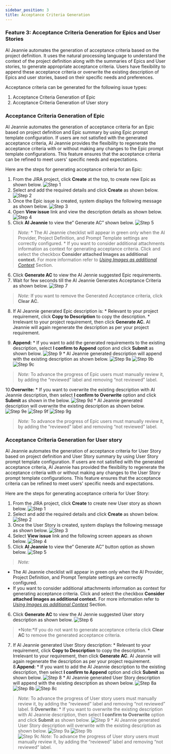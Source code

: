 ```yaml
---
sidebar_position: 3
title: Acceptance Criteria Generation
---
```



### Feature 3: Acceptance Criteria Generation for Epics and User Stories 

AI Jeannie automates the generation of acceptance criteria based on the project definition. It uses the natural processing language to understand the context of the project definition along with the summaries of Epics and User stories, to generate appropriate acceptance criteria. Users have flexibility to append these acceptance criteria or overwrite the existing description of Epics and user stories, based on their specific needs and preferences. 

Acceptance criteria can be generated for the following issue types:

1. Acceptance Criteria Generation of Epic 
2. Acceptance Criteria Generation of User story


### Acceptance Criteria Generation of Epic

AI Jeannie automates the generation of acceptance criteria for an Epic based on project definition and Epic summary by using Epic prompt template configuration. If users are not satisfied with the generated acceptance criteria, AI Jeannie provides the flexibility to regenerate the acceptance criteria with or without making any changes to the Epic prompt template configurations. This feature ensures that the acceptance criteria can be refined to meet users' specific needs and expectations. 

Here are the steps for generating acceptance criteria for an Epic:

1. From the JIRA project, click **Create** at the top, to create new Epic as shown below.
        <img src="/screenshots/Usage/Manual/acceptance-criteris-epic1.png" alt="Step 1" />
2. Select and add the required details and click **Create** as shown below. 
        <img src="/screenshots/Usage/Manual/acceptance-criteria-epic2.png" alt="Step 2" />
3. Once the Epic issue is created, system displays the following message as shown below.
        <img src="/screenshots/Usage/Manual/acceptance-criteria-epic3.png" alt="Step 3" />
4. Open **View issue** link and view the description details as shown below.
        <img src="/screenshots/Usage/Manual/acceptance-criteria-epic4.png" alt="Step 4" />
5. Click **AI Jeannie** to view the” Generate AC” shown below.
        <img src="/screenshots/Usage/Manual/acceptance-criteria-epic5.png" alt="Step 5" />

>*Note:*
        * The AI Jeannie checklist will appear in green only when the AI Provider, Project Definition, and Prompt Template settings are correctly configured.
        * If you want to consider additional attachments information as context for generating acceptance criteria. Click and select the checkbox **Consider attached Images as additional context.** For more information refer to [*Using Images as additional Context*](https://aijeannie.github.io/docs/AdditionalContext/Multimodel) Section.

6. Click **Generate AC** to view the AI Jennie suggested Epic requirements.
7. Wait for few seconds till the AI Jeannie Generates Acceptance Criteria as shown below.
       <img src="/screenshots/Usage/Manual/acceptance-criteria-epic7.png" alt="Step 7" />

>*Note:* If you want to remove the Generated Acceptance criteria, click **Clear AC.**

8. If AI Jeannie generated Epic description is:
       * Relevant to your project requirement, click **Copy to Description** to copy the description.
       * Irrelevant to your project requirement, then click **Generate AC.** AI Jeannie will again regenerate the description as per your project requirement.

9. **Append:**
       * If you want to add the generated requirements to the existing description, select **I confirm to Append** option and click **Submit** as shown below.
        <img src="/screenshots/Usage/Manual/acceptance-criteria-epic9.png" alt="Step 9" />
       * AI Jeannie generated description will append with the existing description as shown below.
        <img src="/screenshots/Usage/Manual/acceptance-criteria-epic9a.png" alt="Step 9a" />
        <img src="/screenshots/Usage/Manual/acceptance-criteria-epic9b.png" alt="Step 9b" />
        <img src="/screenshots/Usage/Manual/acceptance-criteria-epic9c.png" alt="Step 9c" />
>*Note:* To advance the progress of Epic users must manually review it, by adding the “reviewed” label and removing “not reviewed” label. 

10.**Overwrite:**
       * If you want to overwrite the existing description with AI Jeannie description, then select **I confirm to Overwrite** option and click **Submit** as shown in the below.
       <img src="/screenshots/Usage/Manual/acceptance-criteria-epic9d.png" alt="Step 9d" />
       * AI Jeannie generated description will overwrite the existing description as shown below.
       <img src="/screenshots/Usage/Manual/acceptance-criteria-epic9e.png" alt="Step 9e" />
       <img src="/screenshots/Usage/Manual/acceptance-criteria-epic9f.png" alt="Step 9f" />
       <img src="/screenshots/Usage/Manual/acceptance-criteria-epic9g.png" alt="Step 9g" />
>*Note:* To advance the progress of Epic users must manually review it, by adding the “reviewed” label and removing “not reviewed” label. 

### Acceptance Criteria Generation for User story

AI Jeannie automates the generation of acceptance criteria for User Story based on project definition and User Story summary by using User Story prompt template configuration. If users are not satisfied with the generated acceptance criteria, AI Jeannie has provided the flexibility to regenerate the acceptance criteria with or without making any changes to the User Story prompt template configurations. This feature ensures that the acceptance criteria can be refined to meet users' specific needs and expectations.  

 Here are the steps for generating acceptance criteria for User Story:
1. From the JIRA project, click **Create** to create new User story as shown below.
        <img src="/screenshots/Usage/Manual/ac-userstory1.png" alt="Step 1" />
2. Select and add the required details and click **Create** as shown below. 
        <img src="/screenshots/Usage/Manual/ac-userstory2.png" alt="Step 2" />
3. Once the User Story is created, system displays the following message as shown below.
        <img src="/screenshots/Usage/Manual/ac-userstory3.png" alt="Step 3" />
4. Select **View issue** link and the following screen appears as shown below.
        <img src="/screenshots/Usage/Manual/ac-userstory4.png" alt="Step 4" />
5. Click **AI Jeannie** to view the” Generate AC” button option as shown below.
        <img src="/screenshots/Usage/Manual/ac-userstory5.png" alt="Step 5" />

>*Note:*
* The AI Jeannie checklist will appear in green only when the AI Provider, Project Definition, and Prompt Template settings are correctly configured.
* If you want to consider additional attachments information as context for generating acceptance criteria. Click and select the checkbox **Consider attached Images as additional context.** For more information refer to [*Using Images as additional Context*](https://aijeannie.github.io/docs/AdditionalContext/Multimodel) Section.
6. Click **Generate AC** to view the AI Jennie suggested User story description as shown below.
        <img src="/screenshots/Usage/Manual/ac-userstory6.png" alt="Step 6" />
>*Note:*If you do not want to generate acceptance criteria click **Clear AC** to remove the generated acceptance criteria.
7. If AI Jeannie generated User Story description:
       * Relevant to your requirement, click **Copy to Description** to copy the description.
       * Irrelevant to your requirement, then click **Generate AC**. AI Jeannie will again regenerate the description as per your project requirement.
8.**Append:**
        * If you want to add the AI Jeannie description to the existing description, then select **I confirm to Append** option and click **Submit** as shown below.
        <img src="/screenshots/Usage/Manual/ac-userstory8.png" alt="Step 8" />
        * AI Jeannie generated User Story description will append with the existing description as shown below.
        <img src="/screenshots/Usage/Manual/ac-userstory8a.png" alt="Step 8a" />
        <img src="/screenshots/Usage/Manual/ac-userstory8b.png" alt="Step 8b" />
        <img src="/screenshots/Usage/Manual/ac-userstory8c.png" alt="Step 8c" />
>*Note:* To advance the progress of User story users must manually review it, by adding the “reviewed” label and removing “not reviewed” label. 
9.**Overwrite:**
        * If you want to overwrite the existing description with AI Jeannie description, then select **I confirm to Overwrite** option and click **Submit** as shown below.
        <img src="/screenshots/Usage/Manual/ac-userstory9.png" alt="Step 9" />
        * AI Jeannie generated User Story description will overwrite with the existing description as shown below.
        <img src="/screenshots/Usage/Manual/ac-userstory9a.png" alt="Step 9a" />
        <img src="/screenshots/Usage/Manual/ac-userstory9b.png" alt="Step 9b" />        
        <img src="/screenshots/Usage/Manual/ac-userstory9c.png" alt="Step 9c" />
>*Note:* To advance the progress of User story users must manually review it, by adding the “reviewed” label and removing “not reviewed” label. 